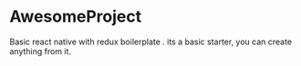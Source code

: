# AwesomeProject
Basic react native with redux boilerplate . its a basic starter, you can create anything from it.
